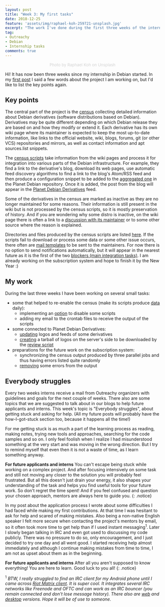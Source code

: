 ```yaml
---
layout: post
title: "Week 3: My first tasks"
date: 2018-12-25
feature: 'assets/img/raphael-koh-259721-unsplash.jpg'
excerpt: "The work I've done during the first three weeks of the internship and my experience of getting stuck and asking for help."
tag:
- Outreachy
- Debian
- Internship tasks
comments: true
---
```

<center><font size="-1" color="lightgrey">Photo by Raphael Koh on Unsplash</font></center>

Hi! It has now been three weeks since my internship in Debian started. In my [first post](/applying-for-outreachy/) I said a few words about the project I am working on, but I'd like to list the key points again.

## Key points

The central part of the project is the [census](https://wiki.debian.org/Derivatives/Census) collecting detailed information about Debian derivatives (software distributions based on Debian). Derivatives may be quite different depending on which Debian release they are based on and how they modify or extend it. Each derivative has its own wiki page where its maintainer is expected to keep the most up-to-date information, like links to the official website, wiki, blogs, forums, git (or other VCS) repositories and mirrors, as well as contact information and apt sources.list snippets.

The [census scripts](https://salsa.debian.org/deriv-team/census/tree/master/bin) take information from the wiki pages and process it for integration into various parts of the Debian infrastructure. For example, they find a link to the derivative's blog, download its web pages, use automatic feed discovery algorithms to find a link to the blog's Atom/RSS feed and then produce a configuration snippet to be added to the [aggregated one](https://salsa.debian.org/planet-team/config/blob/master/config/config.ini.deriv) in the Planet Debian repository. Once it is added, the post from the blog will appear in the [Planet Debian Derivatives](https://planet.debian.org/deriv/) feed.

Some of the derivatives in the census are marked as inactive as they are no longer maintained for some reasons. Their information is still present in the wiki but is not processed by the census scripts, so it is mostly preservation of history. And if you are wondering why some distro is inactive, on the wiki page there is often a link to a [discussion with its maintainer](https://lists.debian.org/debian-derivatives) or to some other source where the reason is explained.

Directories and files produced by the census scripts are listed [here](http://deriv.debian.net/). If the scripts fail to download or process some data or some other issue occurs, there often are [mail templates](https://wiki.debian.org/Derivatives/CensusQA) to be sent to the maintainers. For now there is no option to send notifications automatically, but it will appear in the nearest future as it is the first of the two [blockers (main integration tasks)](https://wiki.debian.org/Outreachy/Round16/Projects/DerivativesIntegration). I am already working on the subscription system and hope to finish it by the New Year :)

## My work

During the last three weeks I have been working on several small tasks:
* some that helped to re-enable the census (make its scripts produce [data](http://deriv.debian.net/) daily):
  * implementing an [option](https://salsa.debian.org/deriv-team/census/commit/2cee3414d48fda292f33864999550264537f4887) to disable some scripts
  * adding my email to the crontab files to receive the output of the scripts
* some connected to Planet Debian Derivatives:
  * [updating](https://salsa.debian.org/planet-team/config/commit/9c4c2a873d3a40721624bc8c2e987576ca4f50bd) logos and feeds of some derivatives
  * [creating](https://salsa.debian.org/deriv-team/census/commit/359dc268a5d9ebc83bf7647aa0d4094738098f1e) a tarball of logos on the server's side to be downloaded by the [review script](https://salsa.debian.org/deriv-team/census/blob/master/bin/review-planet-config-heads)
* preparations for the future work on the subscription system:
  * synchronizing the census output produced by three parallel jobs and thus having errors listed quite randomly
  * [removing](https://salsa.debian.org/deriv-team/census/commit/09110bb3b203f50101218a857e3bd096981ca620) some errors from the output

## Everybody struggles

Every two weeks interns receive a mail from Outreachy organizers with guidelines and goals for the next couple of weeks. There also are some topics that we are suggested to talk about in our blogs to help future applicants and interns. This week's topic is "Everybody struggles", about getting stuck and asking for help. (All my future posts will probably have the how-I-got-stuck section too, because it happens all the time!)

For me getting stuck is as much a part of the learning process as reading, making notes, trying new tools and approaches, searching for the code samples and so on. I only feel foolish when I realize I had misunderstood something at the very start and was moving in the wrong direction. But I try to remind myself that even then it is not a waste of time, as I learn something anyway.

**For future applicants and interns** You can't escape being stuck while working on a complex project. And after focusing intensively on some task and still not moving any closer to the solution you will probably feel frustrated. But all this doesn't just drain your energy, it also shapes your understanding of the task and helps you find useful tools for your future work. So don't regret the time spent! And if you feel confused and question your chosen approach, mentors are always here to guide you.
{: .notice}

In my post about the application process I wrote about some difficulties I had faced while making my first contributions. At that time I was hesitant to ask for help and scared of making mistakes. Also being a non-native English speaker I felt more secure when contacting the project's mentors by email, so it often took more time to get help than if I used instant messaging<sup>1</sup>. Later I slowly began talking in IRC and even got used to discussing my code publicly. There was no pressure to do so, only encouragement, and I just decided to try one day and all went good. I started receiving help almost immediately and although I continue making mistakes from time to time, I am not as upset about them as in the beginning.

**For future applicants and interns** After all you aren't supposed to know everything! You are here to learn. Good luck to you all!
{: .notice}

<sup>1</sup> *BTW, I really struggled to find an IRC client for my Android phone until I came across [Riot Matrix client](https://matrix.org/docs/projects/client/riot-android.html). It is super cool. It integrates several IRC networks like Freenode and OFTC and can work as an IRC bouncer (you remain connected and don't lose message history). There also are [web](https://matrix.org/docs/projects/client/riot.html) and [desktop](https://riot.im/desktop.html) versions. Hope it will be of use to someone.*
